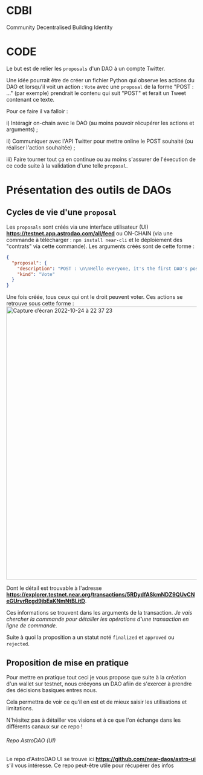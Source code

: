 # CDBI
Community Decentralised Building Identity



# CODE

Le but est de relier les `proposals` d'un DAO à un compte Twitter. 

Une idée pourrait être de créer un fichier Python qui observe les actions du DAO et lorsqu'il voit un action : `Vote` avec une `proposal` de la forme "POST : ..." (par exemple) prendrait le contenu qui suit "POST" et ferait un Tweet contenant ce texte. 

Pour ce faire il va falloir :

i) Intéragir on-chain avec le DAO (au moins pouvoir récupérer les actions et arguments) ;  

ii) Communiquer avec l'API Twitter pour mettre online le POST souhaité (ou réaliser l'action souhaitée) ;

iii) Faire tourner tout ça en continue ou au moins s'assurer de l'éxecution de ce code suite à la validation d'une telle `proposal`. 


# Présentation des outils de DAOs

## Cycles de vie d'une `proposal`

Les `proposals` sont créés via une interface utilisateur (UI) **https://testnet.app.astrodao.com/all/feed** ou ON-CHAIN (via une commande à télécharger : `npm install near-cli` et le déploiement des "contrats" via cette commande). 
Les arguments créés sont de cette forme : 
```json
{
  "proposal": {
    "description": "POST : \n\nHello everyone, it's the first DAO's post. \n#nearcontest #SocialDAO\n\nIs it suitable ?$$$$$$$$ProposePoll",
    "kind": "Vote"
  }
}
```

Une fois créée, tous ceux qui ont le droit peuvent voter. Ces actions se retrouve sous cette forme : 
<img width="722" alt="Capture d’écran 2022-10-24 à 22 37 23" src="https://user-images.githubusercontent.com/84255448/197624527-f31ad9c1-96e6-4911-962d-c1c71d74a217.png">


Dont le détail est trouvable à l'adresse **https://explorer.testnet.near.org/transactions/5RDydfASkmNDZ9QUvCNeGUrvrRcgd9jbEaKNmNtBLitD**.

Ces informations se trouvent dans les arguments de la transaction. *Je vais chercher la commande pour détailler les opérations d'une transaction en ligne de commande.*

Suite à quoi la proposition a un statut noté `finalized` et `approved` ou `rejected`.

## Proposition de mise en pratique

Pour mettre en pratique tout ceci je vous propose que suite à la création d'un wallet sur testnet, nous créeyons un DAO afiin de s'exercer à prendre des décisions basiques entres nous. 

Cela permettra de voir ce qu'il en est et de mieux saisir les utilisations et limitations. 

N'hésitez pas à détailler vos visions et à ce que l'on échange dans les différents canaux sur ce repo !

###### Repo AstroDAO (UI)
Le repo d'AstroDAO UI se trouve ici **https://github.com/near-daos/astro-ui** s'il vous intéresse. Ce repo peut-être utile pour récupérer des infos 



